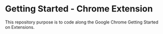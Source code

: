 # Getting Started - Chrome Extension

This repository purpose is to code along the Google Chrome Getting Started on
Extensions.
